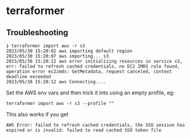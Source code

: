 # terraformer

## Troubleshooting

```
❯ terraformer import aws -r s3
2023/05/30 15:20:02 aws importing default region
2023/05/30 15:20:07 aws importing... s3
2023/05/30 15:20:12 aws error initializing resources in service s3, err: failed to refresh cached credentials, no EC2 IMDS role found, operation error ec2imds: GetMetadata, request canceled, context deadline exceeded
2023/05/30 15:20:12 aws Connecting....
```

Set the AWS env vars and then trick it into using an empty profile, eg:

```
terraformer import aws -r s3 --profile ""
```

This also works if you get

```
AWS Error: failed to refresh cached credentials, the SSO session has expired or is invalid: failed to read cached SSO token file
```
